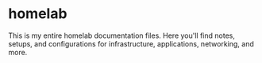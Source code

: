 # homelab
This is my entire homelab documentation files. Here you'll find notes, setups, and configurations for infrastructure, applications, networking, and more. 
